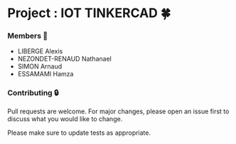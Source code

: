 # **Project : IOT TINKERCAD** :four_leaf_clover:

### **Members** :construction_worker:
- LIBERGE Alexis
- NEZONDET-RENAUD Nathanael
- SIMON Arnaud
- ESSAMAMI Hamza


### **Contributing** :lock:
Pull requests are welcome. For major changes, please open an issue first 
to discuss what you would like to change.

Please make sure to update tests as appropriate.


